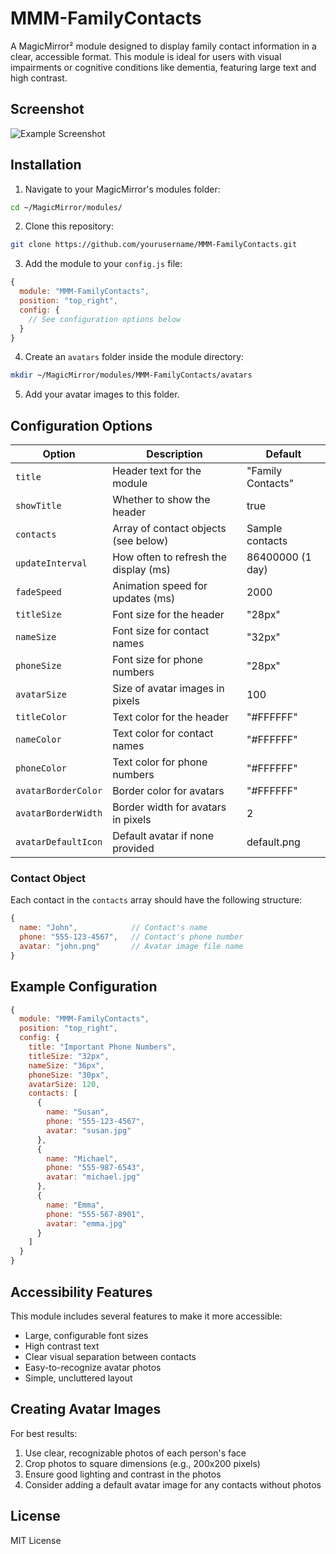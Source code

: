# MMM-FamilyContacts

A MagicMirror² module designed to display family contact information in a clear, accessible format. This module is ideal for users with visual impairments or cognitive conditions like dementia, featuring large text and high contrast.

## Screenshot

![Example Screenshot](screenshot.png)

## Installation

1. Navigate to your MagicMirror's modules folder:
```bash
cd ~/MagicMirror/modules/
```

2. Clone this repository:
```bash
git clone https://github.com/yourusername/MMM-FamilyContacts.git
```

3. Add the module to your `config.js` file:
```javascript
{
  module: "MMM-FamilyContacts",
  position: "top_right",
  config: {
    // See configuration options below
  }
}
```

4. Create an `avatars` folder inside the module directory:
```bash
mkdir ~/MagicMirror/modules/MMM-FamilyContacts/avatars
```

5. Add your avatar images to this folder.

## Configuration Options

| Option | Description | Default |
| ------ | ----------- | ------- |
| `title` | Header text for the module | "Family Contacts" |
| `showTitle` | Whether to show the header | true |
| `contacts` | Array of contact objects (see below) | Sample contacts |
| `updateInterval` | How often to refresh the display (ms) | 86400000 (1 day) |
| `fadeSpeed` | Animation speed for updates (ms) | 2000 |
| `titleSize` | Font size for the header | "28px" |
| `nameSize` | Font size for contact names | "32px" |
| `phoneSize` | Font size for phone numbers | "28px" |
| `avatarSize` | Size of avatar images in pixels | 100 |
| `titleColor` | Text color for the header | "#FFFFFF" |
| `nameColor` | Text color for contact names | "#FFFFFF" |
| `phoneColor` | Text color for phone numbers | "#FFFFFF" |
| `avatarBorderColor` | Border color for avatars | "#FFFFFF" |
| `avatarBorderWidth` | Border width for avatars in pixels | 2 |
| `avatarDefaultIcon` | Default avatar if none provided | default.png |

### Contact Object

Each contact in the `contacts` array should have the following structure:

```javascript
{
  name: "John",            // Contact's name
  phone: "555-123-4567",   // Contact's phone number
  avatar: "john.png"       // Avatar image file name
}
```

## Example Configuration

```javascript
{
  module: "MMM-FamilyContacts",
  position: "top_right",
  config: {
    title: "Important Phone Numbers",
    titleSize: "32px",
    nameSize: "36px",
    phoneSize: "30px",
    avatarSize: 120,
    contacts: [
      {
        name: "Susan",
        phone: "555-123-4567",
        avatar: "susan.jpg"
      },
      {
        name: "Michael",
        phone: "555-987-6543",
        avatar: "michael.jpg"
      },
      {
        name: "Emma",
        phone: "555-567-8901",
        avatar: "emma.jpg"
      }
    ]
  }
}
```

## Accessibility Features

This module includes several features to make it more accessible:
- Large, configurable font sizes
- High contrast text
- Clear visual separation between contacts
- Easy-to-recognize avatar photos
- Simple, uncluttered layout

## Creating Avatar Images

For best results:
1. Use clear, recognizable photos of each person's face
2. Crop photos to square dimensions (e.g., 200x200 pixels)
3. Ensure good lighting and contrast in the photos
4. Consider adding a default avatar image for any contacts without photos

## License

MIT License
